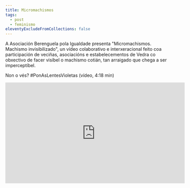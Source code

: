 ```yaml
---
title: Micromachismos
tags:
  - post
  - feminismo
eleventyExcludeFromCollections: false
---
```

A Asociación Berenguela pola Igualdade presenta "Micromachismos. Machismo invisibilizado", un vídeo colaborativo e interxeracional feito coa participación de veciñas, asociacións e estabelecementos de Vedra co obxectivo de facer visíbel o machismo cotián, tan arraigado que chega a ser imperceptíbel.

Non o vés? #PonAsLentesVioletas (vídeo, 4:18 min)

<iframe width="560" height="315" src="https://www.youtube.com/embed/xHFMWTC7ow8" frameborder="0" allow="accelerometer; autoplay; clipboard-write; encrypted-media; gyroscope; picture-in-picture" allowfullscreen></iframe>